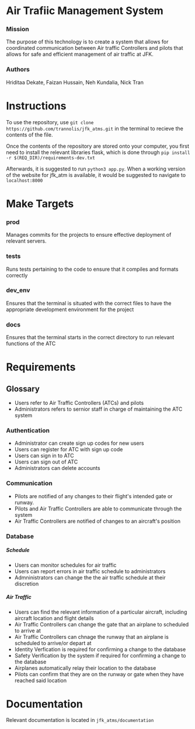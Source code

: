 # Air Trafiic Management System

### Mission

The purpose of this technology is to create a system that allows for coordinated communication between Air traffic Controllers and pilots that allows for safe and efficient management of air traffic at JFK.

### Authors

Hriditaa Dekate, Faizan Hussain, Neh Kundalia, Nick Tran

# Instructions

To use the repository, use `git clone https://github.com/trannolis/jfk_atms.git` in the terminal to recieve the contents of the file.

Once the contents of the repository are stored onto your computer, you first need to install the relevant libraries flask, which is done through `pip install -r $(REQ_DIR)/requirements-dev.txt`

Afterwards, it is suggested to run `python3 app.py`. When a working version of the website for jfk_atm is available, it would be suggested to navigate to `localhost:8000`

# Make Targets

### prod

Manages commits for the projects to ensure effective deployment of relevant servers.

### tests

Runs tests pertaining to the code to ensure that it compiles and formats correctly

### dev_env

Ensures that the terminal is situated with the correct files to have the appropriate development environment for the project

### docs

Ensures that the terminal starts in the correct directory to run relevant functions of the ATC

# Requirements

## Glossary

* Users refer to Air Traffic Controllers (ATCs) and pilots
* Administrators refers to sernior staff in charge of maintaining the ATC system

### Authentication

* Administrator can create sign up codes for new users
* Users can register for ATC with sign up code
* Users can sign in to ATC
* Users can sign out of ATC
* Administrators can delete accounts

### Communication

* Pilots are notified of any changes to their flight's intended gate or runway.
* Pilots and Air Traffic Controllers are able to communicate through the system
* Air Traffic Controllers are notified of changes to an aircraft's position

### Database

##### Schedule

* Users can monitor schedules for air traffic
* Users can report errors in air traffic schedule to administrators
* Admninistrators can change the the air traffic schedule at their discretion

##### Air Traffic

* Users can find the relevant information of a particular aircraft, including aircraft location and flight details
* Air Traffic Controllers can change the gate that an airplane to scheduled to arrive at
* Air Traffic Controllers can chnage the runway that an airplane is scheduled to arrive/or depart at
* Identity Verfication is required for confirming a change to the database
* Safety Verification by the system if required for confirming a change to the database
* Airplanes automatically relay their location to the database
* Pilots can confirm that they are on the runway or gate when they have reached said location

# Documentation

Relevant documentation is located in `jfk_atms/documentation`
